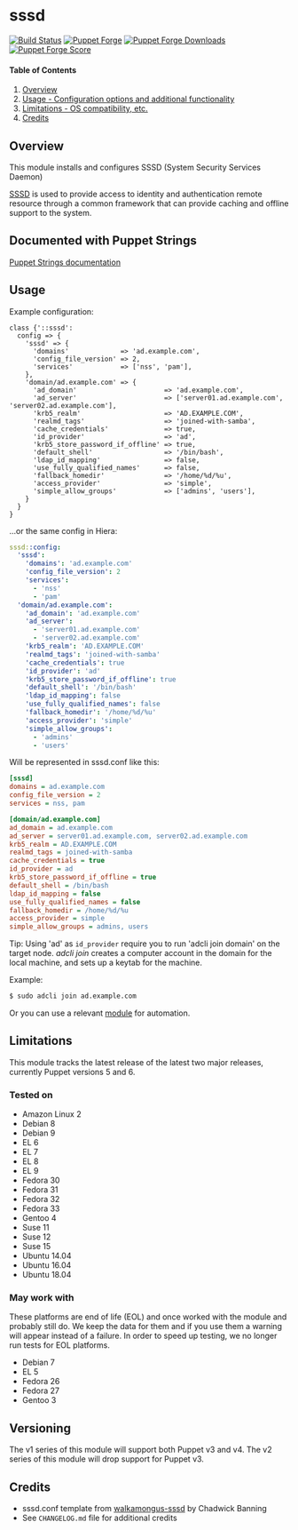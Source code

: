 # sssd

[![Build Status](https://travis-ci.org/sgnl05/sgnl05-sssd.svg)](https://travis-ci.org/sgnl05/sgnl05-sssd)
[![Puppet Forge](https://img.shields.io/puppetforge/v/sgnl05/sssd.svg)](https://forge.puppetlabs.com/sgnl05/sssd)
[![Puppet Forge Downloads](https://img.shields.io/puppetforge/dt/sgnl05/sssd.svg)](https://forge.puppetlabs.com/sgnl05/sssd)
[![Puppet Forge Score](https://img.shields.io/puppetforge/f/sgnl05/sssd.svg)](https://forge.puppetlabs.com/sgnl05/sssd/scores)

#### Table of Contents

1. [Overview](#overview)
2. [Usage - Configuration options and additional functionality](#usage)
4. [Limitations - OS compatibility, etc.](#limitations)
5. [Credits](#credits)

## Overview

This module installs and configures SSSD (System Security Services Daemon)

[SSSD][0] is used to provide access to identity and authentication remote resource through a common framework that can provide caching and offline support to the system.

## Documented with Puppet Strings

[Puppet Strings documentation](http://sgnl05.github.io/sgnl05-sssd/doc/)

## Usage

Example configuration:

```puppet
class {'::sssd':
  config => {
    'sssd' => {
      'domains'             => 'ad.example.com',
      'config_file_version' => 2,
      'services'            => ['nss', 'pam'],
    },
    'domain/ad.example.com' => {
      'ad_domain'                      => 'ad.example.com',
      'ad_server'                      => ['server01.ad.example.com', 'server02.ad.example.com'],
      'krb5_realm'                     => 'AD.EXAMPLE.COM',
      'realmd_tags'                    => 'joined-with-samba',
      'cache_credentials'              => true,
      'id_provider'                    => 'ad',
      'krb5_store_password_if_offline' => true,
      'default_shell'                  => '/bin/bash',
      'ldap_id_mapping'                => false,
      'use_fully_qualified_names'      => false,
      'fallback_homedir'               => '/home/%d/%u',
      'access_provider'                => 'simple',
      'simple_allow_groups'            => ['admins', 'users'],
    }
  }
}
```

...or the same config in Hiera:

```yaml
sssd::config:
  'sssd':
    'domains': 'ad.example.com'
    'config_file_version': 2
    'services':
      - 'nss'
      - 'pam'
  'domain/ad.example.com':
    'ad_domain': 'ad.example.com'
    'ad_server':
      - 'server01.ad.example.com'
      - 'server02.ad.example.com'
    'krb5_realm': 'AD.EXAMPLE.COM'
    'realmd_tags': 'joined-with-samba'
    'cache_credentials': true
    'id_provider': 'ad'
    'krb5_store_password_if_offline': true
    'default_shell': '/bin/bash'
    'ldap_id_mapping': false
    'use_fully_qualified_names': false
    'fallback_homedir': '/home/%d/%u'
    'access_provider': 'simple'
    'simple_allow_groups':
      - 'admins'
      - 'users'
```

Will be represented in sssd.conf like this:

```ini
[sssd]
domains = ad.example.com
config_file_version = 2
services = nss, pam

[domain/ad.example.com]
ad_domain = ad.example.com
ad_server = server01.ad.example.com, server02.ad.example.com
krb5_realm = AD.EXAMPLE.COM
realmd_tags = joined-with-samba
cache_credentials = true
id_provider = ad
krb5_store_password_if_offline = true
default_shell = /bin/bash
ldap_id_mapping = false
use_fully_qualified_names = false
fallback_homedir = /home/%d/%u
access_provider = simple
simple_allow_groups = admins, users
```

Tip: Using 'ad' as `id_provider` require you to run 'adcli join domain' on the target node. *adcli join* creates a computer account in the domain for the local machine, and sets up a keytab for the machine.

Example:

```bash
$ sudo adcli join ad.example.com
```

Or you can use a relevant [module][1] for automation.

## Limitations

This module tracks the latest release of the latest two major releases,
currently Puppet versions 5 and 6.

### Tested on

* Amazon Linux 2
* Debian 8
* Debian 9
* EL 6
* EL 7
* EL 8
* EL 9
* Fedora 30
* Fedora 31
* Fedora 32
* Fedora 33
* Gentoo 4
* Suse 11
* Suse 12
* Suse 15
* Ubuntu 14.04
* Ubuntu 16.04
* Ubuntu 18.04

### May work with

These platforms are end of life (EOL) and once worked with the module
and probably still do. We keep the data for them and if you use them a
warning will appear instead of a failure. In order to speed up testing,
we no longer run tests for EOL platforms.

* Debian 7
* EL 5
* Fedora 26
* Fedora 27
* Gentoo 3

## Versioning
The v1 series of this module will support both Puppet v3 and v4. The v2
series of this module will drop support for Puppet v3.

## Credits

* sssd.conf template from [walkamongus-sssd][2] by Chadwick Banning
* See `CHANGELOG.md` file for additional credits

[0]: https://docs.pagure.org/SSSD.sssd/
[1]: https://forge.puppet.com/modules?sort=rank&q=adcli
[2]: https://github.com/walkamongus/sssd
